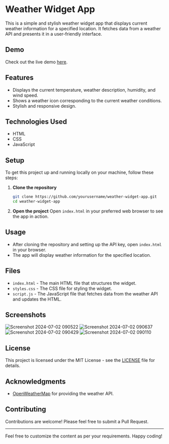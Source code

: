 # Weather Widget App

This is a simple and stylish weather widget app that displays current weather information for a specified location. It fetches data from a weather API and presents it in a user-friendly interface.

## Demo
Check out the live demo [here](https://ab1ngeorge.github.io/Weathertrend-Widget/).

## Features

- Displays the current temperature, weather description, humidity, and wind speed.
- Shows a weather icon corresponding to the current weather conditions.
- Stylish and responsive design.

## Technologies Used

- HTML
- CSS
- JavaScript

## Setup

To get this project up and running locally on your machine, follow these steps:

1. **Clone the repository**
    ```bash
    git clone https://github.com/yourusername/weather-widget-app.git
    cd weather-widget-app
    ```

2. **Open the project**
    Open `index.html` in your preferred web browser to see the app in action.


## Usage

- After cloning the repository and setting up the API key, open `index.html` in your browser.
- The app will display weather information for the specified location.

## Files

- `index.html` - The main HTML file that structures the widget.
- `styles.css` - The CSS file for styling the widget.
- `script.js` - The JavaScript file that fetches data from the weather API and updates the HTML.

## Screenshots

![Screenshot 2024-07-02 090522](https://github.com/ab1ngeorge/Weathertrend-Widget/assets/131862797/1828f21d-b628-4f0e-8610-d1566665286b)
![Screenshot 2024-07-02 090637](https://github.com/ab1ngeorge/Weathertrend-Widget/assets/131862797/11b8b331-e425-4add-a650-f42342148fef)
![Screenshot 2024-07-02 090429](https://github.com/ab1ngeorge/Weathertrend-Widget/assets/131862797/fc6649e4-9e06-4092-a426-e4d02072b0ca)
![Screenshot 2024-07-02 090110](https://github.com/ab1ngeorge/Weathertrend-Widget/assets/131862797/28ee196c-3bb2-407c-8218-be41f63b214f)

## License

This project is licensed under the MIT License - see the [LICENSE](LICENSE) file for details.

## Acknowledgments

- [OpenWeatherMap](https://openweathermap.org/) for providing the weather API.

## Contributing

Contributions are welcome! Please feel free to submit a Pull Request.

---

Feel free to customize the content as per your requirements. Happy coding!

